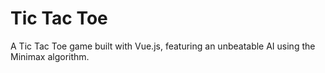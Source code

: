 # Tic Tac Toe

A Tic Tac Toe game built with Vue.js, featuring an unbeatable AI using the Minimax algorithm.

